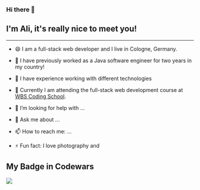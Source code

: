 ### Hi there 👋
## I'm Ali, it's really nice to meet you!
-----------------------------------------

- 😄 I am a full-stack web developer and I live in Cologne, Germany.
- 🔭 I have previously worked as a Java software engineer for two years in my country!
- 🌱 I have experience working with different technologies
- 👯 Currently I am attending the full-stack web development course at <a href="https://www.wbscodingschool.com/">WBS Coding School</a>.

- 🤔 I’m looking for help with ...
- 💬 Ask me about ...
- 📫 How to reach me: ...

- ⚡ Fun fact: I love photography and 

## My Badge in Codewars
<a href="https://www.codewars.com/users/ali_1367@live.com/badges/large">
<img src="https://www.codewars.com/users/ali_1367@live.com/badges/large" />
</a>
